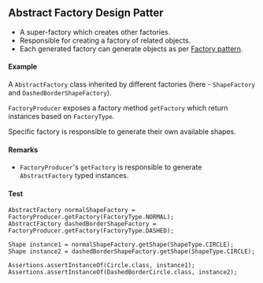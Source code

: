## Abstract Factory Design Patter

- A super-factory which creates other factories.
- Responsible for creating a factory of related objects.
- Each generated factory can generate objects as per [Factory pattern](src/main/java/creational/factory).

#### Example
A `AbstractFactory` class inherited by different factories (here - `ShapeFactory` and `DashedBorderShapeFactory`).

`FactoryProducer` exposes a factory method `getFactory` which return instances based on `FactoryType`.

Specific factory is responsible to generate their own available shapes.

#### Remarks

- `FactoryProducer`'s `getFactory` is responsible to generate `AbstractFactory` typed instances.

#### Test
```
AbstractFactory normalShapeFactory = FactoryProducer.getFactory(FactoryType.NORMAL);
AbstractFactory dashedBorderShapeFactory = FactoryProducer.getFactory(FactoryType.DASHED);

Shape instance1 = normalShapeFactory.getShape(ShapeType.CIRCLE);
Shape instance2 = dashedBorderShapeFactory.getShape(ShapeType.CIRCLE);

Assertions.assertInstanceOf(Circle.class, instance1);
Assertions.assertInstanceOf(DashedBorderCircle.class, instance2);
```